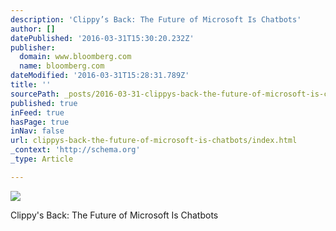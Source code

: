 ```yaml
---
description: 'Clippy’s Back: The Future of Microsoft Is Chatbots'
author: []
datePublished: '2016-03-31T15:30:20.232Z'
publisher:
  domain: www.bloomberg.com
  name: bloomberg.com
dateModified: '2016-03-31T15:28:31.789Z'
title: ''
sourcePath: _posts/2016-03-31-clippys-back-the-future-of-microsoft-is-chatbots.md
published: true
inFeed: true
hasPage: true
inNav: false
url: clippys-back-the-future-of-microsoft-is-chatbots/index.html
_context: 'http://schema.org'
_type: Article

---
```

![](http://www.bloomberg.com/features/2016-microsoft-future-ai-chatbots/img/feat_microsoft15__New_lede.jpg)

Clippy's Back: The Future of Microsoft Is Chatbots